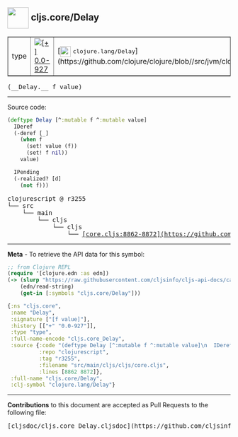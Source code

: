 ## <img width="48px" valign="middle" src="http://i.imgur.com/Hi20huC.png"> cljs.core/Delay

 <table border="1">
<tr>

<td>type</td>
<td><a href="https://github.com/cljsinfo/cljs-api-docs/tree/0.0-927"><img valign="middle" alt="[+] 0.0-927" src="https://img.shields.io/badge/+-0.0--927-lightgrey.svg"></a> </td>
<td>
[<img height="24px" valign="middle" src="http://i.imgur.com/1GjPKvB.png"> <samp>clojure.lang/Delay</samp>](https://github.com/clojure/clojure/blob//src/jvm/clojure/lang/Delay.java)
</td>
</tr>
</table>

 <samp>
(__Delay.__ f value)<br>
</samp>

---





Source code:

```clj
(deftype Delay [^:mutable f ^:mutable value]
  IDeref
  (-deref [_]
    (when f
      (set! value (f))
      (set! f nil))
    value)

  IPending
  (-realized? [d]
    (not f)))
```

 <pre>
clojurescript @ r3255
└── src
    └── main
        └── cljs
            └── cljs
                └── <ins>[core.cljs:8862-8872](https://github.com/clojure/clojurescript/blob/r3255/src/main/cljs/cljs/core.cljs#L8862-L8872)</ins>
</pre>


---

__Meta__ - To retrieve the API data for this symbol:

```clj
;; from Clojure REPL
(require '[clojure.edn :as edn])
(-> (slurp "https://raw.githubusercontent.com/cljsinfo/cljs-api-docs/catalog/cljs-api.edn")
    (edn/read-string)
    (get-in [:symbols "cljs.core/Delay"]))
```

```clj
{:ns "cljs.core",
 :name "Delay",
 :signature ["[f value]"],
 :history [["+" "0.0-927"]],
 :type "type",
 :full-name-encode "cljs.core_Delay",
 :source {:code "(deftype Delay [^:mutable f ^:mutable value]\n  IDeref\n  (-deref [_]\n    (when f\n      (set! value (f))\n      (set! f nil))\n    value)\n\n  IPending\n  (-realized? [d]\n    (not f)))",
          :repo "clojurescript",
          :tag "r3255",
          :filename "src/main/cljs/cljs/core.cljs",
          :lines [8862 8872]},
 :full-name "cljs.core/Delay",
 :clj-symbol "clojure.lang/Delay"}

```

---

__Contributions__ to this document are accepted as Pull Requests to the following file:

 <pre>
[cljsdoc/cljs.core_Delay.cljsdoc](https://github.com/cljsinfo/cljs-api-docs/blob/master/cljsdoc/cljs.core_Delay.cljsdoc)
</pre>

